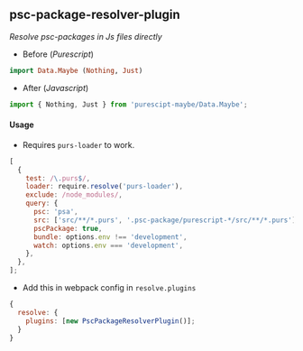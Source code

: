 ## psc-package-resolver-plugin

_Resolve psc-packages in Js files directly_

- Before (_Purescript_)

```purescript
import Data.Maybe (Nothing, Just)
```

- After (_Javascript_)

```javascript
import { Nothing, Just } from 'purescipt-maybe/Data.Maybe';
```

#### Usage

- Requires `purs-loader` to work.

```javascript
[
  {
    test: /\.purs$/,
    loader: require.resolve('purs-loader'),
    exclude: /node_modules/,
    query: {
      psc: 'psa',
      src: ['src/**/*.purs', '.psc-package/purescript-*/src/**/*.purs'],
      pscPackage: true,
      bundle: options.env !== 'development',
      watch: options.env === 'development',
    },
  },
];
```

- Add this in webpack config in `resolve.plugins`

```javascript
{
  resolve: {
    plugins: [new PscPackageResolverPlugin()];
  }
}
```
